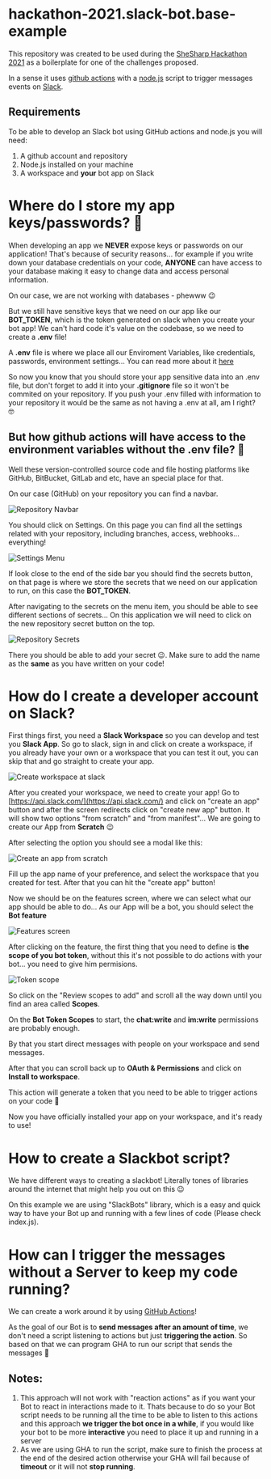 # hackathon-2021.slack-bot.base-example

This repository was created to be used during the [SheSharp Hackathon 2021](https://www.shesharp.co/2021-hackathon/) as a boilerplate for one of the challenges proposed.

In a sense it uses [github actions](https://github.com/features/actions) with a [node.js](https://nodejs.org/en/) script to trigger messages events on [Slack](https://slack.com/intl/en-nl/).

## Requirements 

To be able to develop an Slack bot using GitHub actions and node.js you will need:

1. A github account and repository
1. Node.js installed on your machine
1. A workspace and **your** bot app on Slack

# Where do I store my app keys/passwords? 🤔

When developing an app we **NEVER** expose keys or passwords on our application! That's because of security reasons... for example if you write down your database credentials on your code, **ANYONE** can have access to your database making it easy to change data and access personal information.

On our case, we are not working with databases - phewww 😉 

But we still have sensitive keys that we need on our app like our **BOT_TOKEN**, which is the token generated on slack when you create your bot app! 
We can't hard code it's value on the codebase, so we need to create a **.env** file! 

A **.env** file is where we place all our Enviroment Variables, like credentials, passwords, environment settings... You can read more about it [here](https://dev.to/aadilraza339/what-is-env-file-in-node-js-3h6c)

So now you know that you should store your app sensitive data into an .env file, but don't forget to add it into your **.gitignore** file so it won't be commited on your repository. If you push your .env filled with information to your repository it would be the same as not having a .env at all, am I right? 🤓

## But how github actions will have access to the environment variables without the .env file? 🤨

Well these version-controlled source code and file hosting platforms like GitHub, BitBucket, GitLab and etc, have an special place for that.

On our case (GitHub) on your repository you can find a navbar.

![Repository Navbar](./docs/images/repositoryNavbar.png?raw=true "Repository Navbar")

You should click on Settings. On this page you can find all the settings related with your repository, including branches, access, webhooks... everything!

![Settings Menu](./docs/images/settingsMenu.png?raw=true "Settings Menu")

If look close to the end of the side bar you should find the secrets button, on that page is where we store the secrets that we need on our application to run, on this case the **BOT_TOKEN**.

After navigating to the secrets on the menu item, you should be able to see different sections of secrets... On this application we will need to click on the new repository secret button on the top.

![Repository Secrets](./docs/images/repositorySecrets.png?raw=true "Repository Secrets")

There you should be able to add your secret 😉. Make sure to add the name as the **same** as you have written on your code!

# How do I create a developer account on Slack?

First things first, you need a **Slack Workspace** so you can develop and test you **Slack App**. So go to slack, sign in and click on create a workspace, if you already have your own or a workspace that you can test it out, you can skip that and go straight to create your app.

![Create workspace at slack](./docs/images/createWorkspace.png?raw=true "Create workspace at slack")

After you created your workspace, we need to create your app! Go to [https://api.slack.com/](https://api.slack.com/) and click on "create an app" button and after the screen redirects click on "create new app" button. It will show two options "from scratch" and "from manifest"... We are going to create our App from **Scratch** 😉

After selecting the option you should see a modal like this:

![Create an app from scratch](./docs/images/appConfiguration-1.png?raw=true "Create an app from scratch")

Fill up the app name of your preference, and select the workspace that you created for test. After that you can hit the "create app" button!

Now we should be on the features screen, where we can select what our app should be able to do... As our App will be a bot, you should select the **Bot feature**

![Features screen](./docs/images/featureScreen.png?raw=true "Features screen")

After clicking on the feature, the first thing that you need to define is **the scope of you bot token**, without this it's not possible to do actions with your bot... you need to give him permisions.

![Token scope](./docs/images/scopeToken.png?raw=true "Token scope")

So click on the "Review scopes to add" and scroll all the way down until you find an area called **Scopes**.

On the **Bot Token Scopes** to start, the **chat:write** and **im:write** permissions are probably enough. 

By that you start direct messages with people on your workspace and send messages.

After that you can scroll back up to **OAuth & Permissions** and click on **Install to workspace**.

This action will generate a token that you need to be able to trigger actions on your code 🚀

Now you have officially installed your app on your workspace, and it's ready to use!

# How to create a Slackbot script?

We have different ways to creating a slackbot! Literally tones of libraries around the internet that might help you out on this 😉

On this example we are using "SlackBots" library, which is a easy and quick way to have your Bot up and running with a few lines of code (Please check index.js).

# How can I trigger the messages without a Server to keep my code running?

We can create a work around it by using [GitHub Actions](https://github.com/features/actions)! 

As the goal of our Bot is to **send messages after an amount of time**, we don't need a script listening to actions but just **triggering the action**.
So based on that we can program GHA to run our script that sends the messages 🚀

## Notes:

1. This approach will not work with "reaction actions" as if you want your Bot to react in interactions made to it. Thats because to do so your Bot script needs to be running all the time to be able to listen to this actions and this approach **we trigger the bot once in a while**, if you would like your bot to be more **interactive** you need to place it up and running in a server
1. As we are using GHA to run the script, make sure to finish the process at the end of the desired action otherwise your GHA will fail because of **timeout** or it will not **stop running**.
